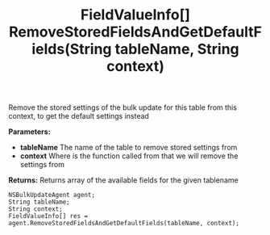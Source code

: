 ﻿---
uid: crmscript_ref_NSBulkUpdateAgent_RemoveStoredFieldsAndGetDefaultFields
title: FieldValueInfo[] RemoveStoredFieldsAndGetDefaultFields(String tableName, String context)
intellisense: NSBulkUpdateAgent.RemoveStoredFieldsAndGetDefaultFields
keywords: NSBulkUpdateAgent, RemoveStoredFieldsAndGetDefaultFields
so.topic: reference
---

Remove the stored settings of the bulk update for this table from this context, to get the default settings instead

**Parameters:**
 - **tableName** The name of the table to remove stored settings from
 - **context** Where is the function called from that we will remove the settings from

**Returns:** Returns array of the available fields for the given tablename

```crmscript
NSBulkUpdateAgent agent;
String tableName;
String context;
FieldValueInfo[] res = agent.RemoveStoredFieldsAndGetDefaultFields(tableName, context);
```

